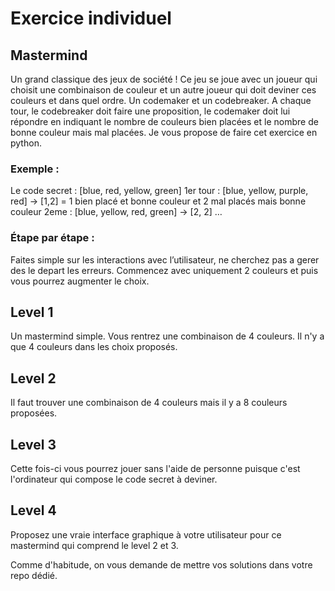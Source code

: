 # Exercice individuel

## Mastermind

Un grand classique des jeux de société !
Ce jeu se joue avec un joueur qui choisit une combinaison de couleur et un autre joueur qui doit deviner ces couleurs et dans quel ordre. Un codemaker et un codebreaker. A chaque tour, le codebreaker doit faire une proposition, le codemaker doit lui répondre en indiquant le nombre de couleurs bien placées et le nombre de bonne couleur mais mal placées.
Je vous propose de faire cet exercice en python.

### Exemple :
Le code secret : [blue, red, yellow, green]
1er tour : [blue, yellow, purple, red] -> [1,2] = 1 bien placé et bonne couleur et 2 mal placés mais bonne couleur
2eme : [blue, yellow, red, green] -> [2, 2]
…

### Étape par étape :
Faites simple sur les interactions avec l’utilisateur, ne cherchez pas a gerer des le depart les erreurs.
Commencez avec uniquement 2 couleurs et puis vous pourrez augmenter le choix.

## Level 1
Un mastermind simple. Vous rentrez une combinaison de 4 couleurs. Il n'y a que 4 couleurs dans les choix proposés.

## Level 2
Il faut trouver une combinaison de 4 couleurs mais il y a 8 couleurs proposées.

## Level 3
Cette fois-ci vous pourrez jouer sans l'aide de personne puisque c'est l'ordinateur qui compose le code secret à deviner.

## Level 4
Proposez une vraie interface graphique à votre utilisateur pour ce mastermind qui comprend le level 2 et 3.


Comme d'habitude, on vous demande de mettre vos solutions dans votre repo dédié.
